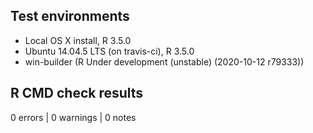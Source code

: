 ## Test environments
* Local OS X install, R 3.5.0
* Ubuntu 14.04.5 LTS (on travis-ci), R 3.5.0
* win-builder (R Under development (unstable) (2020-10-12 r79333))

## R CMD check results
0 errors | 0 warnings | 0 notes

